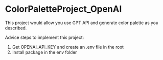 # ColorPaletteProject_OpenAI

This project would allow you use GPT API and generate color palette as you described.

Advice steps to implement this project:
1. Get OPENAI_API_KEY and create an .env file in the root
2. Install package in the env folder
